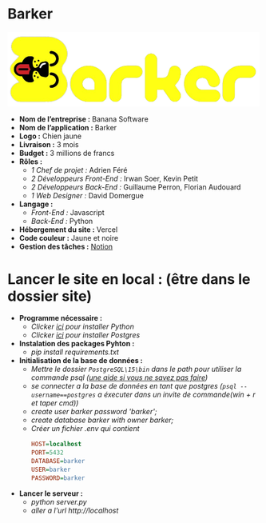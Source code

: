 # Barker
[![](images/barker-logo.png)](https://barker-guillaumeperron.vercel.app/)
- **Nom de l’entreprise :** Banana Software
- **Nom de l’application :** Barker
- **Logo :** Chien jaune  
- **Livraison :** 3 mois
- **Budget :** 3 millions de francs
- **Rôles :**
  -	*1 Chef de projet :* Adrien Féré
  -	*2 Développeurs Front-End :* Irwan Soer, Kevin Petit
  -	*2 Développeurs Back-End :* Guillaume Perron, Florian Audouard
  -	*1 Web Designer :* David Domergue
- **Langage :**
  -	*Front-End :* Javascript
  -	*Back-End :* Python
- **Hébergement du site :** Vercel
- **Code couleur :** Jaune et noire
- **Gestion des tâches :** [Notion](https://www.notion.so/barker-app/442e4bcd0ca04b71a3a1025f0861f070?v=75ab636be9d444e7bc8e98b9fe2ff275)

# Lancer le site en local : (être dans le dossier site)
- **Programme nécessaire :**
  - *Clicker [ici](https://www.python.org/downloads/) pour installer Python*
  - *Clicker [ici](https://www.enterprisedb.com/downloads/postgres-postgresql-downloads) pour installer Postgres*
- **Instalation des packages Pyhton :**
  - *pip install requirements.txt*
- **Initialisation de la base de données :**
  - *Mettre le dossier `PostgreSQL\15\bin` dans le path pour utiliser la commande psql ([une aide si vous ne savez pas faire](https://www.malekal.com/comment-modifier-la-variable-path-sous-windows-10-11/))*
  - *se connecter a la base de données en tant que postgres (`psql --username==postgres` a éxecuter dans un invite de commande(win + r et taper cmd))*
  - *create user barker password 'barker';*
  - *create database barker with owner barker;*
  - *Créer un fichier .env qui contient*
    ```ini
    HOST=localhost
    PORT=5432
    DATABASE=barker
    USER=barker
    PASSWORD=barker
    ```
- **Lancer le serveur :**
  - *python server.py*
  - *aller a l'url http://localhost*
  